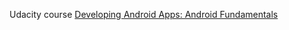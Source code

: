 Udacity course [Developing Android Apps: Android Fundamentals](https://www.udacity.com/course/ud853)
